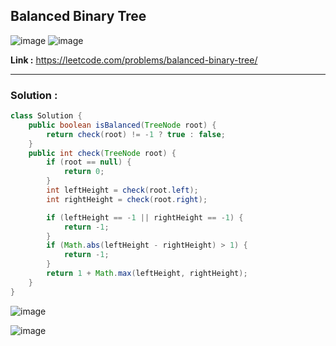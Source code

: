 ## Balanced Binary Tree

![image](https://github.com/alkabharti/Trees/assets/23376002/d58906a7-a09b-423a-bca5-9df63ab2d2a3)
![image](https://github.com/alkabharti/Trees/assets/23376002/f636cd0e-085f-479c-af76-6b2002d30b80)

**Link :** https://leetcode.com/problems/balanced-binary-tree/

-----------------------------------------------------------------------------------------------------------------------------------------------------------------------------------------


### Solution : 


```java
class Solution {
    public boolean isBalanced(TreeNode root) {
        return check(root) != -1 ? true : false;
    }
    public int check(TreeNode root) {
        if (root == null) {
            return 0;
        }
        int leftHeight = check(root.left);
        int rightHeight = check(root.right);

        if (leftHeight == -1 || rightHeight == -1) {
            return -1;
        }
        if (Math.abs(leftHeight - rightHeight) > 1) {
            return -1;
        }
        return 1 + Math.max(leftHeight, rightHeight);
    }
}

```

![image](https://github.com/alkabharti/Trees/assets/23376002/f078882f-aa56-4c20-84b7-bff93ba350d5)

![image](https://github.com/alkabharti/Trees/assets/23376002/326c7bc8-50da-474c-87b5-f389a99690d0)



